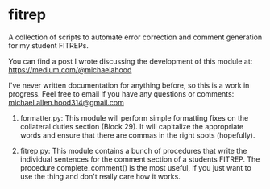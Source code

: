 fitrep
======

A collection of scripts to automate error correction and comment generation for my student FITREPs.

You can find a post I wrote discussing the development of this module at: https://medium.com/@michaelahood

I've never written documentation for anything before, so this is a work in progress.  Feel free to email if you have any questions or comments: michael.allen.hood314@gmail.com

1.  formatter.py:
This module will perform simple formatting fixes on the collateral duties section (Block 29).  It will capitalize the appropriate words and ensure that there are commas in the right spots (hopefully).

2.  fitrep.py:
This module contains a bunch of procedures that write the individual sentences for the comment section of a students FITREP.  The procedure complete_comment() is the most useful, if you just want to use the thing and don't really care how it works.

